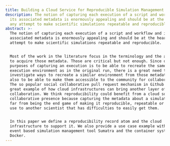 ```yaml
---
title: Building a Cloud Service for Reproducible Simulation Management
description: The notion of capturing each execution of a script and workflow and
  its associated metadata is enormously appealing and should be at the heart of
  any attempt to make scientific simulations repeatable and reproducible.
abstract: >-
  The notion of capturing each execution of a script and workflow and its
  associated metadata is enormously appealing and should be at the heart of any
  attempt to make scientific simulations repeatable and reproducible.


  Most of the work in the literature focus in the terminology and the approaches
  to acquire those metadata. Those are critical but not enough. Since one of the
  purposes of capturing an execution is to be able to recreate the same
  execution environment as in the original run, there is a great need to
  investigate ways to recreate a similar environment from those metadata and
  also to be able to make them accessible to the community for collaboration.
  The so popular social collaborative pull request mechanism in Github is a
  great example of how cloud infrastructures can bring another layer of public
  collaboration. We think reproducibility could benefit from a cloud social
  collaborative presence because capturing the metadata about a simulation is
  far from being the end game of making it reproducible, repeatable or of any
  use to another scientist that has difficulties to easily get them.


  In this paper we define a reproducibility record atom and the cloud
  infrastructure to support it. We also provide a use case example with the
  event based simulation management tool Sumatra and the container system
  Docker.
---
```


